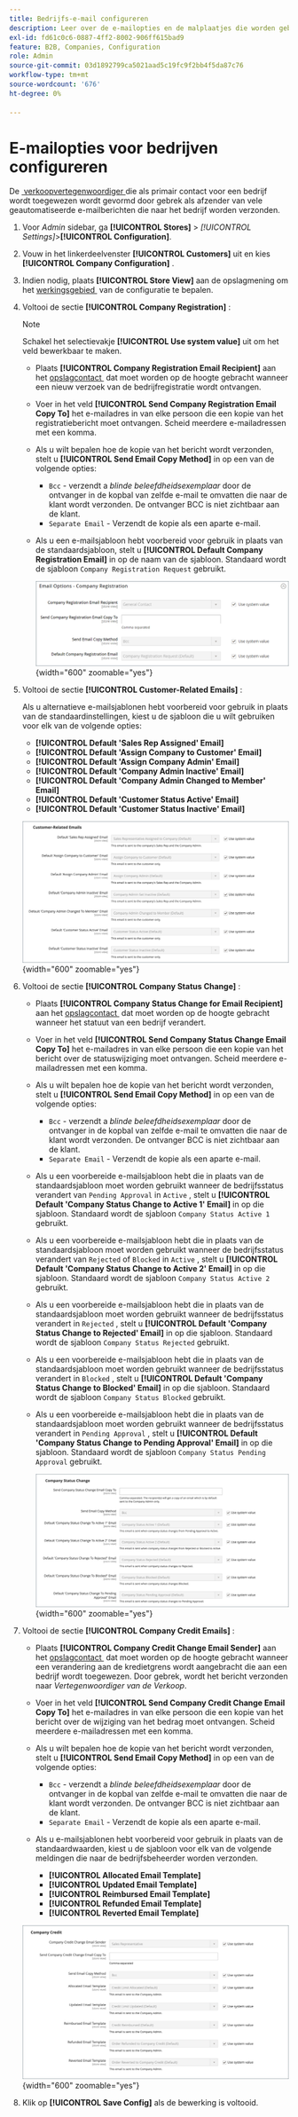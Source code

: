 ```yaml
---
title: Bedrijfs-e-mail configureren
description: Leer over de e-mailopties en de malplaatjes die worden gebruikt om mededelingen voor bedrijfrekeningen te verzenden.
exl-id: fd61c0c6-0887-4ff2-8002-906ff615bad9
feature: B2B, Companies, Configuration
role: Admin
source-git-commit: 03d1892799ca5021aad5c19fc9f2bb4f5da87c76
workflow-type: tm+mt
source-wordcount: '676'
ht-degree: 0%

---
```


# E-mailopties voor bedrijven configureren

De [&#x200B; verkoopvertegenwoordiger &#x200B;](account-company-manage.md) die als primair contact voor een bedrijf wordt toegewezen wordt gevormd door gebrek als afzender van vele geautomatiseerde e-mailberichten die naar het bedrijf worden verzonden.

1. Voor _Admin_ sidebar, ga **[!UICONTROL Stores]** > _[!UICONTROL Settings]_>**[!UICONTROL Configuration]**.

1. Vouw in het linkerdeelvenster **[!UICONTROL Customers]** uit en kies **[!UICONTROL Company Configuration]** .

1. Indien nodig, plaats **[!UICONTROL Store View]** aan de opslagmening om het [&#x200B; werkingsgebied &#x200B;](../getting-started/websites-stores-views.md#scope-settings) van de configuratie te bepalen.

1. Voltooi de sectie **[!UICONTROL Company Registration]** :

   >[!NOTE]
   >
   >Schakel het selectievakje **[!UICONTROL Use system value]** uit om het veld bewerkbaar te maken.

   - Plaats **[!UICONTROL Company Registration Email Recipient]** aan het [&#x200B; opslagcontact &#x200B;](../getting-started/store-details.md#store-email-addresses) dat moet worden op de hoogte gebracht wanneer een nieuw verzoek van de bedrijfregistratie wordt ontvangen.

   - Voer in het veld **[!UICONTROL Send Company Registration Email Copy To]** het e-mailadres in van elke persoon die een kopie van het registratiebericht moet ontvangen. Scheid meerdere e-mailadressen met een komma.

   - Als u wilt bepalen hoe de kopie van het bericht wordt verzonden, stelt u **[!UICONTROL Send Email Copy Method]** in op een van de volgende opties:

      - `Bcc` - verzendt a _blinde beleefdheidsexemplaar_ door de ontvanger in de kopbal van zelfde e-mail te omvatten die naar de klant wordt verzonden. De ontvanger BCC is niet zichtbaar aan de klant.
      - `Separate Email` - Verzendt de kopie als een aparte e-mail.

   - Als u een e-mailsjabloon hebt voorbereid voor gebruik in plaats van de standaardsjabloon, stelt u **[!UICONTROL Default Company Registration Email]** in op de naam van de sjabloon. Standaard wordt de sjabloon `Company Registration Request` gebruikt.

     ![&#x200B; configuratie van Klanten - bedrijfregistratie &#x200B;](./assets/company-email-options-company-registration.png){width="600" zoomable="yes"}

1. Voltooi de sectie **[!UICONTROL Customer-Related Emails]** :

   Als u alternatieve e-mailsjablonen hebt voorbereid voor gebruik in plaats van de standaardinstellingen, kiest u de sjabloon die u wilt gebruiken voor elk van de volgende opties:

   - **[!UICONTROL Default 'Sales Rep Assigned' Email]**
   - **[!UICONTROL Default 'Assign Company to Customer' Email]**
   - **[!UICONTROL Default 'Assign Company Admin' Email]**
   - **[!UICONTROL Default 'Company Admin Inactive' Email]**
   - **[!UICONTROL Default 'Company Admin Changed to Member' Email]**
   - **[!UICONTROL Default 'Customer Status Active' Email]**
   - **[!UICONTROL Default 'Customer Status Inactive' Email]**

   ![&#x200B; configuratie van Klanten - klant verwante e-mails &#x200B;](./assets/company-email-options-customer-related-emails.png){width="600" zoomable="yes"}

1. Voltooi de sectie **[!UICONTROL Company Status Change]** :

   - Plaats **[!UICONTROL Company Status Change for Email Recipient]** aan het [&#x200B; opslagcontact &#x200B;](../getting-started/store-details.md#store-email-addresses) dat moet worden op de hoogte gebracht wanneer het statuut van een bedrijf verandert.

   - Voer in het veld **[!UICONTROL Send Company Status Change Email Copy To]** het e-mailadres in van elke persoon die een kopie van het bericht over de statuswijziging moet ontvangen. Scheid meerdere e-mailadressen met een komma.

   - Als u wilt bepalen hoe de kopie van het bericht wordt verzonden, stelt u **[!UICONTROL Send Email Copy Method]** in op een van de volgende opties:

      - `Bcc` - verzendt a _blinde beleefdheidsexemplaar_ door de ontvanger in de kopbal van zelfde e-mail te omvatten die naar de klant wordt verzonden. De ontvanger BCC is niet zichtbaar aan de klant.
      - `Separate Email` - Verzendt de kopie als een aparte e-mail.

   - Als u een voorbereide e-mailsjabloon hebt die in plaats van de standaardsjabloon moet worden gebruikt wanneer de bedrijfsstatus verandert van `Pending Approval` in `Active` , stelt u **[!UICONTROL Default 'Company Status Change to Active 1' Email]** in op die sjabloon. Standaard wordt de sjabloon `Company Status Active 1` gebruikt.

   - Als u een voorbereide e-mailsjabloon hebt die in plaats van de standaardsjabloon moet worden gebruikt wanneer de bedrijfsstatus verandert van `Rejected` of `Blocked` in `Active` , stelt u **[!UICONTROL Default 'Company Status Change to Active 2' Email]** in op die sjabloon. Standaard wordt de sjabloon `Company Status Active 2` gebruikt.

   - Als u een voorbereide e-mailsjabloon hebt die in plaats van de standaardsjabloon moet worden gebruikt wanneer de bedrijfsstatus verandert in `Rejected` , stelt u **[!UICONTROL Default 'Company Status Change to Rejected' Email]** in op die sjabloon. Standaard wordt de sjabloon `Company Status Rejected` gebruikt.

   - Als u een voorbereide e-mailsjabloon hebt die in plaats van de standaardsjabloon moet worden gebruikt wanneer de bedrijfsstatus verandert in `Blocked` , stelt u **[!UICONTROL Default 'Company Status Change to Blocked' Email]** in op die sjabloon. Standaard wordt de sjabloon `Company Status Blocked` gebruikt.

   - Als u een voorbereide e-mailsjabloon hebt die in plaats van de standaardsjabloon moet worden gebruikt wanneer de bedrijfsstatus verandert in `Pending Approval` , stelt u **[!UICONTROL Default 'Company Status Change to Pending Approval' Email]** in op die sjabloon. Standaard wordt de sjabloon `Company Status Pending Approval` gebruikt.

     ![&#x200B; configuratie van Klanten - de verandering van de bedrijfstatus &#x200B;](./assets/company-email-options-company-status-change.png){width="600" zoomable="yes"}

1. Voltooi de sectie **[!UICONTROL Company Credit Emails]** :

   - Plaats **[!UICONTROL Company Credit Change Email Sender]** aan het [&#x200B; opslagcontact &#x200B;](../getting-started/store-details.md#store-email-addresses) dat moet worden op de hoogte gebracht wanneer een verandering aan de kredietgrens wordt aangebracht die aan een bedrijf wordt toegewezen. Door gebrek, wordt het bericht verzonden naar _Vertegenwoordiger van de Verkoop_.

   - Voer in het veld **[!UICONTROL Send Company Credit Change Email Copy To]** het e-mailadres in van elke persoon die een kopie van het bericht over de wijziging van het bedrag moet ontvangen. Scheid meerdere e-mailadressen met een komma.

   - Als u wilt bepalen hoe de kopie van het bericht wordt verzonden, stelt u **[!UICONTROL Send Email Copy Method]** in op een van de volgende opties:

      - `Bcc` - verzendt a _blinde beleefdheidsexemplaar_ door de ontvanger in de kopbal van zelfde e-mail te omvatten die naar de klant wordt verzonden. De ontvanger BCC is niet zichtbaar aan de klant.
      - `Separate Email` - Verzendt de kopie als een aparte e-mail.

   - Als u e-mailsjablonen hebt voorbereid voor gebruik in plaats van de standaardwaarden, kiest u de sjabloon voor elk van de volgende meldingen die naar de bedrijfsbeheerder worden verzonden.

      - **[!UICONTROL Allocated Email Template]**
      - **[!UICONTROL Updated Email Template]**
      - **[!UICONTROL Reimbursed Email Template]**
      - **[!UICONTROL Refunded Email Template]**
      - **[!UICONTROL Reverted Email Template]**

   ![&#x200B; configuratie van Klanten - bedrijfkrediet e-mails &#x200B;](./assets/company-email-options-company-credit.png){width="600" zoomable="yes"}

1. Klik op **[!UICONTROL Save Config]** als de bewerking is voltooid.

